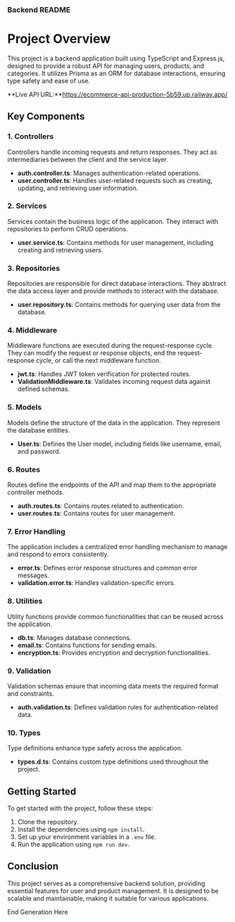 ### **Backend README**

# Project Overview

This project is a backend application built using TypeScript and Express.js, designed to provide a robust API for managing users, products, and categories. It utilizes Prisma as an ORM for database interactions, ensuring type safety and ease of use.

**Live API URL:**https://ecommerce-api-production-5b59.up.railway.app/

## Key Components

### 1. **Controllers**

Controllers handle incoming requests and return responses. They act as intermediaries between the client and the service layer.

- **auth.controller.ts**: Manages authentication-related operations.
- **user.controller.ts**: Handles user-related requests such as creating, updating, and retrieving user information.

### 2. **Services**

Services contain the business logic of the application. They interact with repositories to perform CRUD operations.

- **user.service.ts**: Contains methods for user management, including creating and retrieving users.

### 3. **Repositories**

Repositories are responsible for direct database interactions. They abstract the data access layer and provide methods to interact with the database.

- **user.repository.ts**: Contains methods for querying user data from the database.

### 4. **Middleware**

Middleware functions are executed during the request-response cycle. They can modify the request or response objects, end the request-response cycle, or call the next middleware function.

- **jwt.ts**: Handles JWT token verification for protected routes.
- **ValidationMiddleware.ts**: Validates incoming request data against defined schemas.

### 5. **Models**

Models define the structure of the data in the application. They represent the database entities.

- **User.ts**: Defines the User model, including fields like username, email, and password.

### 6. **Routes**

Routes define the endpoints of the API and map them to the appropriate controller methods.

- **auth.routes.ts**: Contains routes related to authentication.
- **user.routes.ts**: Contains routes for user management.

### 7. **Error Handling**

The application includes a centralized error handling mechanism to manage and respond to errors consistently.

- **error.ts**: Defines error response structures and common error messages.
- **validation.error.ts**: Handles validation-specific errors.

### 8. **Utilities**

Utility functions provide common functionalities that can be reused across the application.

- **db.ts**: Manages database connections.
- **email.ts**: Contains functions for sending emails.
- **encryption.ts**: Provides encryption and decryption functionalities.

### 9. **Validation**

Validation schemas ensure that incoming data meets the required format and constraints.

- **auth.validation.ts**: Defines validation rules for authentication-related data.

### 10. **Types**

Type definitions enhance type safety across the application.

- **types.d.ts**: Contains custom type definitions used throughout the project.

## Getting Started

To get started with the project, follow these steps:

1. Clone the repository.
2. Install the dependencies using `npm install`.
3. Set up your environment variables in a `.env` file.
4. Run the application using `npm run dev`.

## Conclusion

This project serves as a comprehensive backend solution, providing essential features for user and product management. It is designed to be scalable and maintainable, making it suitable for various applications.

End Generation Here
